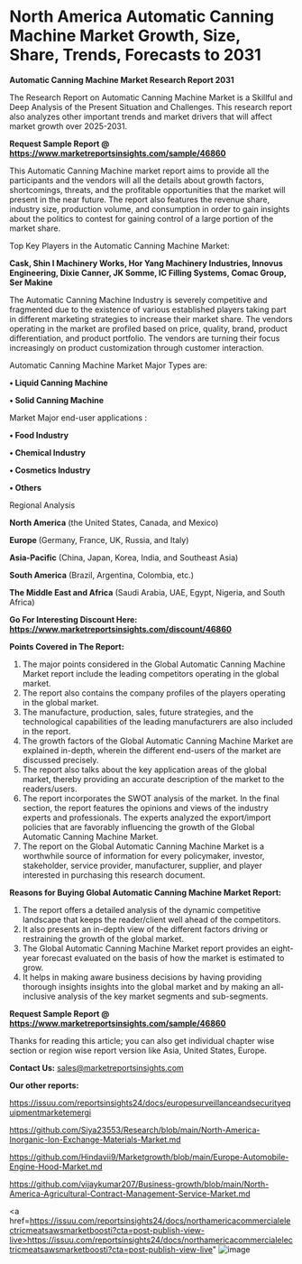 # North America Automatic Canning Machine Market Growth, Size, Share, Trends, Forecasts to 2031

<strong>Automatic Canning Machine Market Research Report 2031</strong>

The Research Report on Automatic Canning Machine Market is a Skillful and Deep Analysis of the Present Situation and Challenges. This research report also analyzes other important trends and market drivers that will affect market growth over 2025-2031.

<strong>Request Sample Report @ <a href=https://www.marketreportsinsights.com/sample/46860>https://www.marketreportsinsights.com/sample/46860</a></strong>

This Automatic Canning Machine market report aims to provide all the participants and the vendors will all the details about growth factors, shortcomings, threats, and the profitable opportunities that the market will present in the near future. The report also features the revenue share, industry size, production volume, and consumption in order to gain insights about the politics to contest for gaining control of a large portion of the market share.

Top Key Players in the Automatic Canning Machine Market:

<strong>Cask, Shin I Machinery Works, Hor Yang Machinery Industries, Innovus Engineering, Dixie Canner, JK Somme, IC Filling Systems, Comac Group, Ser Makine</strong>

The Automatic Canning Machine Industry is severely competitive and fragmented due to the existence of various established players taking part in different marketing strategies to increase their market share. The vendors operating in the market are profiled based on price, quality, brand, product differentiation, and product portfolio. The vendors are turning their focus increasingly on product customization through customer interaction.

Automatic Canning Machine Market Major Types are:

<strong>•  Liquid Canning Machine

•  Solid Canning Machine</strong>

Market Major end-user applications :

<strong>•  Food Industry

•  Chemical Industry

•  Cosmetics Industry

•  Others</strong>

Regional Analysis

</u><strong><b>North America</b></strong> (the United States, Canada, and Mexico)

<strong><b>Europe </b></strong>(Germany, France, UK, Russia, and Italy)

<strong><b>Asia-Pacific</b></strong> (China, Japan, Korea, India, and Southeast Asia)

<strong><b>South America</b></strong> (Brazil, Argentina, Colombia, etc.)

<strong><b>The Middle East and Africa</b></strong> (Saudi Arabia, UAE, Egypt, Nigeria, and South Africa)

<strong>Go For Interesting Discount Here: <a href=https://www.marketreportsinsights.com/discount/46860>https://www.marketreportsinsights.com/discount/46860</a></strong>

<strong>Points Covered in The Report:</strong>
<ol>
  <li>The major points considered in the Global Automatic Canning Machine Market report include the leading competitors operating in the global market.</li>
  <li>The report also contains the company profiles of the players operating in the global market.</li>
  <li>The manufacture, production, sales, future strategies, and the technological capabilities of the leading manufacturers are also included in the report.</li>
  <li>The growth factors of the Global Automatic Canning Machine Market are explained in-depth, wherein the different end-users of the market are discussed precisely.</li>
  <li>The report also talks about the key application areas of the global market, thereby providing an accurate description of the market to the readers/users.</li>
  <li>The report incorporates the SWOT analysis of the market. In the final section, the report features the opinions and views of the industry experts and professionals. The experts analyzed the export/import policies that are favorably influencing the growth of the Global Automatic Canning Machine Market.</li>
  <li>The report on the Global Automatic Canning Machine Market is a worthwhile source of information for every policymaker, investor, stakeholder, service provider, manufacturer, supplier, and player interested in purchasing this research document.</li>
</ol>
<strong>Reasons for Buying Global Automatic Canning Machine Market Report:</strong>

<ol>
  <li>The report offers a detailed analysis of the dynamic competitive landscape that keeps the reader/client well ahead of the competitors.</li>
  <li>It also presents an in-depth view of the different factors driving or restraining the growth of the global market.</li>
  <li>The Global Automatic Canning Machine Market report provides an eight-year forecast evaluated on the basis of how the market is estimated to grow.</li>
  <li>It helps in making aware business decisions by having providing thorough insights insights into the global market and by making an all-inclusive analysis of the key market segments and sub-segments.</li>
</ol>
<strong>Request Sample Report @ <a href=https://www.marketreportsinsights.com/sample/46860>https://www.marketreportsinsights.com/sample/46860</a></strong>


Thanks for reading this article; you can also get individual chapter wise section or region wise report version like Asia, United States, Europe.

<strong>Contact Us:</strong>
sales@marketreportsinsights.com

<strong>Our other reports:</strong>

<a href=https://issuu.com/reportsinsights24/docs/europesurveillanceandsecurityequipmentmarketemergi>https://issuu.com/reportsinsights24/docs/europesurveillanceandsecurityequipmentmarketemergi</a>

<a href=https://github.com/Siya23553/Research/blob/main/North-America-Inorganic-Ion-Exchange-Materials-Market.md>https://github.com/Siya23553/Research/blob/main/North-America-Inorganic-Ion-Exchange-Materials-Market.md</a>

<a href=https://github.com/Hindavii9/Marketgrowth/blob/main/Europe-Automobile-Engine-Hood-Market.md>https://github.com/Hindavii9/Marketgrowth/blob/main/Europe-Automobile-Engine-Hood-Market.md</a>

<a href=https://github.com/vijaykumar207/Business-growth/blob/main/North-America-Agricultural-Contract-Management-Service-Market.md>https://github.com/vijaykumar207/Business-growth/blob/main/North-America-Agricultural-Contract-Management-Service-Market.md</a>

<a href=https://issuu.com/reportsinsights24/docs/northamericacommercialelectricmeatsawsmarketboosti?cta=post-publish-view-live>https://issuu.com/reportsinsights24/docs/northamericacommercialelectricmeatsawsmarketboosti?cta=post-publish-view-live</a>"
![image](https://github.com/user-attachments/assets/b34011a2-a936-44af-996f-daeeb95e6a65)
